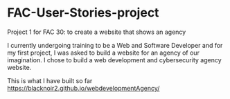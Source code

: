 # FAC-User-Stories-project
Project 1 for FAC 30: to create a website that shows an agency

I currently undergoing training to be a Web and Software Developer and for my first project, I was asked to build a website for an agency of our imagination. I chose to build a web development and cybersecurity agency website.

This is what I have built so far
https://blacknoir2.github.io/webdevelopmentAgency/
